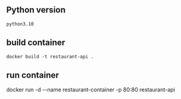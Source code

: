 ## Python version 
`python3.10`

## build container
`docker build -t restaurant-api .`


## run container
docker run -d --name restaurant-container -p 80:80 restaurant-api
